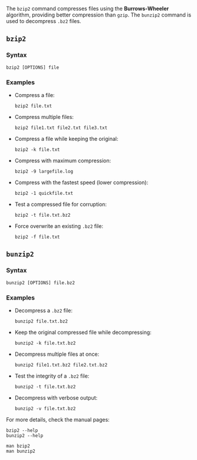 The `bzip2` command compresses files using the **Burrows-Wheeler** algorithm, providing better compression than `gzip`. The `bunzip2` command is used to decompress `.bz2` files.  


## **`bzip2`**  

### **Syntax**  
```
bzip2 [OPTIONS] file
```

### **Examples**  

- Compress a file:  
  ```
  bzip2 file.txt
  ```

- Compress multiple files:  
  ```
  bzip2 file1.txt file2.txt file3.txt
  ```

- Compress a file while keeping the original:  
  ```
  bzip2 -k file.txt
  ```

- Compress with maximum compression:  
  ```
  bzip2 -9 largefile.log
  ```

- Compress with the fastest speed (lower compression):  
  ```
  bzip2 -1 quickfile.txt
  ```

- Test a compressed file for corruption:  
  ```
  bzip2 -t file.txt.bz2
  ```

- Force overwrite an existing `.bz2` file:  
  ```
  bzip2 -f file.txt
  ```



## **`bunzip2`**  

### **Syntax**  
```
bunzip2 [OPTIONS] file.bz2
```

### **Examples**  

- Decompress a `.bz2` file:  
  ```
  bunzip2 file.txt.bz2
  ```

- Keep the original compressed file while decompressing:  
  ```
  bunzip2 -k file.txt.bz2
  ```

- Decompress multiple files at once:  
  ```
  bunzip2 file1.txt.bz2 file2.txt.bz2
  ```

- Test the integrity of a `.bz2` file:  
  ```
  bunzip2 -t file.txt.bz2
  ```

- Decompress with verbose output:  
  ```
  bunzip2 -v file.txt.bz2
  ```

For more details, check the manual pages:  
```
bzip2 --help
bunzip2 --help
```
```
man bzip2
man bunzip2
```